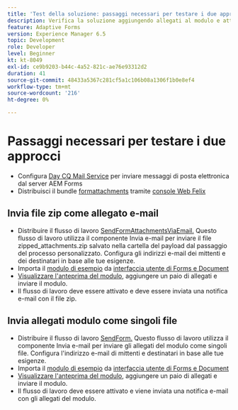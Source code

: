```yaml
---
title: 'Test della soluzione: passaggi necessari per testare i due approcci'
description: Verifica la soluzione aggiungendo allegati al modulo e attiva il flusso di lavoro per inviare l’e-mail.
feature: Adaptive Forms
version: Experience Manager 6.5
topic: Development
role: Developer
level: Beginner
kt: kt-8049
exl-id: ce9b9203-b44c-4a52-821c-ae76e93312d2
duration: 41
source-git-commit: 48433a5367c281cf5a1c106b08a1306f1b0e8ef4
workflow-type: tm+mt
source-wordcount: '216'
ht-degree: 0%

---
```


# Passaggi necessari per testare i due approcci

* Configura [Day CQ Mail Service](https://experienceleague.adobe.com/docs/experience-manager-65/administering/operations/notification.html?lang=it#configuring-the-mail-service) per inviare messaggi di posta elettronica dal server AEM Forms
* Distribuisci il bundle [formattachments](assets/formattachments.formattachments.core-1.0-SNAPSHOT.jar) tramite [console Web Felix](http://localhost:4502/system/console/bundles)

## Invia file zip come allegato e-mail



* Distribuire il flusso di lavoro [SendFormAttachmentsViaEmail.](assets/zipped-form-attachments-model.zip) Questo flusso di lavoro utilizza il componente Invia e-mail per inviare il file zipped_attachments.zip salvato nella cartella del payload dal passaggio del processo personalizzato. Configura gli indirizzi e-mail dei mittenti e dei destinatari in base alle tue esigenze.
* Importa il [modulo di esempio](assets/zip-form-attachments-form.zip) da [interfaccia utente di Forms e Document](http://localhost:4502/aem/forms.html/content/dam/formsanddocuments)
* [Visualizzare l&#39;anteprima del modulo](http://localhost:4502/content/dam/formsanddocuments/zippformattachments/jcr:content?wcmmode=disabled), aggiungere un paio di allegati e inviare il modulo.
* Il flusso di lavoro deve essere attivato e deve essere inviata una notifica e-mail con il file zip.

## Invia allegati modulo come singoli file

* Distribuire il flusso di lavoro [SendForm.](assets/send-form-attachments-model.zip) Questo flusso di lavoro utilizza il componente Invia e-mail per inviare gli allegati del modulo come singoli file. Configura l&#39;indirizzo e-mail di mittenti e destinatari in base alle tue esigenze.
* Importa il [modulo di esempio](assets/send-list-attachments-form.zip) da [interfaccia utente di Forms e Document](http://localhost:4502/aem/forms.html/content/dam/formsanddocuments)
* [Visualizzare l&#39;anteprima del modulo](http://localhost:4502/content/dam/formsanddocuments/sendlistofattachments/jcr:content?wcmmode=disabled), aggiungere un paio di allegati e inviare il modulo.
* Il flusso di lavoro deve essere attivato e viene inviata una notifica e-mail con gli allegati del modulo.
